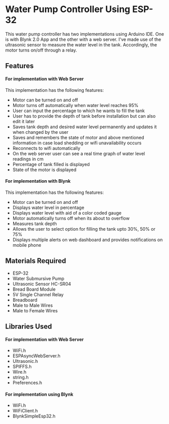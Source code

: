 # Water Pump Controller Using ESP-32
This water pump controller has two implementations using Arduino IDE. One is with Blynk 2.0 App and the other with a web server. I've made use of the ultrasonic sensor to measure the water level in the tank. Accordingly, the motor turns on/off through a relay.

## Features
#### For implementation with Web Server
This implementation has the following features:
* Motor can be turned on and off 
* Motor turns off automatically when water level reaches 95%
* User can input the percentage to which he wants to fill the tank
* User has to provide the depth of tank before installation but can also edit it later
* Saves tank depth and desired water level permanently and updates it when changed by the user
* Saves and remembers the state of  motor and above mentioned information in case load shedding or wifi unavailability occurs
* Reconnects to wifi automatically
* On the web server user can see a real time graph of water level readings in cm 
* Percentage of tank filled is displayed
* State of the motor is displayed

#### For implementation with Blynk
This implementation has the following features:
* Motor can be turned on and off
* Displays water level in percentage
* Displays water level with aid of a color coded gauge
* Motor automatically turns off when its about to overflow
* Measures tank depth
* Allows the user to select option for filling the tank upto 30%, 50% or 75%
* Displays multiple alerts on web dashboard and provides notifications on mobile phone

## Materials Required
* ESP-32 
* Water Submursive Pump
* Ultrasonic Sensor HC-SR04
* Bread Board Module
* 5V Single Channel Relay
* Breadboard
* Male to Male Wires
* Male to Female Wires

## Libraries Used
#### For implementation with Web Server
* WiFi.h
* ESPAsyncWebServer.h
* Ultrasonic.h
* SPIFFS.h
* Wire.h
* string.h
* Preferences.h

#### For implementation using Blynk
* WiFi.h
* WiFiClient.h
* BlynkSimpleEsp32.h




